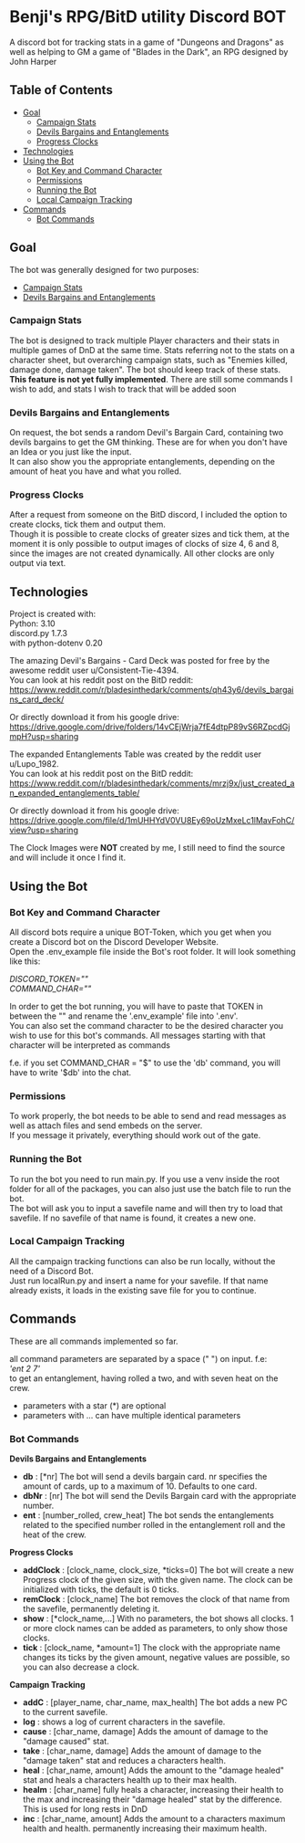# Benji's RPG/BitD utility Discord BOT
A discord bot for tracking stats in a game of "Dungeons and Dragons" as well as helping to GM a game of "Blades in the Dark", an RPG designed by John Harper

## Table of Contents
* [Goal](#goal)
  * [Campaign Stats](#campaign-stats)
  * [Devils Bargains and Entanglements](#devils-bargains-and-entanglements) 
  * [Progress Clocks](#progress-clocks) 
* [Technologies](#technologies)
* [Using the Bot](#using-the-bot)
  * [Bot Key and Command Character](#bot-key-and-command-character)
  * [Permissions](#permissions)
  * [Running the Bot](#running-the-bot)
  * [Local Campaign Tracking](#local-campaign-tracking)
* [Commands](#commands)
  * [Bot Commands](#bot-commands)

## Goal
The bot was generally designed for two purposes:
* [Campaign Stats](#campaign-stats)
* [Devils Bargains and Entanglements](#devils-bargains-and-entanglements) 

### Campaign Stats
The bot is designed to track multiple Player characters and their stats in multiple games of DnD at the same time. Stats referring not to the stats on a character sheet, but overarching campaign stats, such as "Enemies killed, damage done, damage taken". The bot should keep track of these stats. <strong>This feature is not yet fully implemented</strong>. There are still some commands I wish to add, and stats I wish to track that will be added soon

### Devils Bargains and Entanglements
On request, the bot sends a random Devil's Bargain Card, containing two devils bargains to get the GM thinking. These are for when you don't have an Idea or you just like the input.  
It can also show you the appropriate entanglements, depending on the amount of heat you have and what you rolled.

### Progress Clocks
After a request from someone on the BitD discord, I included the option to create clocks, tick them and output them.  
Though it is possible to create clocks of greater sizes and tick them, at the moment it is only possible to output images of clocks of size 4, 6 and 8, since the images are not created dynamically. All other clocks are only output via text.

## Technologies
Project is created with:  
Python: 3.10  
discord.py 1.7.3  
with python-dotenv 0.20  

The amazing Devil's Bargains - Card Deck was posted for free by the awesome reddit user u/Consistent-Tie-4394.  
You can look at his reddit post on the BitD reddit:  
https://www.reddit.com/r/bladesinthedark/comments/qh43y6/devils_bargains_card_deck/

Or directly download it from his google drive:  
https://drive.google.com/drive/folders/14vCEjWrja7fE4dtpP89vS6RZpcdGjmpH?usp=sharing


The expanded Entanglements Table was created by the reddit user u/Lupo_1982.  
You can look at his reddit post on the BitD reddit:  
https://www.reddit.com/r/bladesinthedark/comments/mrzj9x/just_created_an_expanded_entanglements_table/

Or directly download it from his google drive:  
https://drive.google.com/file/d/1mUHHYdV0VU8Ey69oUzMxeLc1lMavFohC/view?usp=sharing

The Clock Images were <strong>NOT</strong> created by me, I still need to find the source and will include it once I find it.


## Using the Bot

### Bot Key and Command Character
All discord bots require a unique BOT-Token, which you get when you create a Discord bot on the Discord Developer Website.  
Open the .env_example file inside the Bot's root folder. It will look something like this:  

<em>DISCORD_TOKEN=""</em>  
<em>COMMAND_CHAR=""</em>

In order to get the bot running, you will have to paste that TOKEN in between the "" and rename the '.env_example' file into '.env'.  
You can also set the command character to be the desired character you wish to use for this bot's commands. All messages starting with that character will be interpreted as commands


f.e. if you set COMMAND_CHAR = "$"  
to use the 'db' command, you will have to write '$db' into the chat.

### Permissions
To work properly, the bot needs to be able to send and read messages as well as attach files and send embeds on the server.  
If you message it privately, everything should work out of the gate.

### Running the Bot
To run the bot you need to run main.py. If you use a venv inside the root folder for all of the packages, you can also just use the batch file to run the bot.  
The bot will ask you to input a savefile name and will then try to load that savefile. If no savefile of that name is found, it creates a new one. 

### Local Campaign Tracking
All the campaign tracking functions can also be run locally, without the need of a Discord Bot.  
Just run localRun.py and insert a name for your savefile. If that name already exists, it loads in the existing save file for you to continue.

## Commands
These are all commands implemented so far.  

all command parameters are separated by a space (" ") on input. f.e:  
<em>'ent 2 7'</em>  
to get an entanglement, having rolled a two, and with seven heat on the crew.

* parameters with a star (*) are optional  
* parameters with ... can have multiple identical parameters

### Bot Commands
<strong>Devils Bargains and Entanglements</strong>
<ul>
  <li><strong>db</strong> : [*nr] The bot will send a devils bargain card. nr specifies the amount of cards, up to a maximum of 10. Defaults to one card.</li>
  <li><strong>dbNr</strong> : [nr] The bot will send the Devils Bargain card with the appropriate number.</li>
  <li><strong>ent</strong> : [number_rolled, crew_heat] The bot sends the entanglements related to the specified number rolled in the entanglement roll and the heat of the crew.</li>
</ul>

<strong>Progress Clocks</strong>
<ul>
  <li><strong>addClock</strong> : [clock_name, clock_size, *ticks=0] The bot will create a new Progress clock of the given size, with the given name. The clock can be initialized with ticks, the default is 0 ticks.  </li>
  <li><strong>remClock</strong> : [clock_name] The bot removes the clock of that name from the savefile, permanently deleting it.</li>
  <li><strong>show</strong> : [*clock_name,...] With no parameters, the bot shows all clocks. 1 or more clock names can be added as parameters, to only show those clocks.</li>
  <li><strong>tick</strong> : [clock_name, *amount=1] The clock with the appropriate name changes its ticks by the given amount, negative values are possible, so you can also decrease a clock.</li>
</ul>

<strong>Campaign Tracking</strong>
<ul>
  <li><strong>addC</strong> : [player_name, char_name, max_health] The bot adds a new PC to the current savefile.</li>
  <li><strong>log</strong> : shows a log of current characters in the savefile.</li>
  <li><strong>cause</strong> : [char_name, damage] Adds the amount of damage to the "damage caused" stat.</li>
  <li><strong>take</strong> : [char_name, damage] Adds the amount of damage to the "damage taken" stat and reduces a characters health.</li>
  <li><strong>heal</strong> : [char_name, amount] Adds the amount to the "damage healed" stat and heals a characters health up to their max health.</li>
  <li><strong>healm</strong> : [char_name] fully heals a character, increasing their health to the max and increasing their "damage healed" stat by the difference. This is used for long rests in DnD</li>
  <li><strong>inc</strong> : [char_name, amount] Adds the amount to a characters maximum health and health. permanently increasing their maximum health.</li>
</ul>
